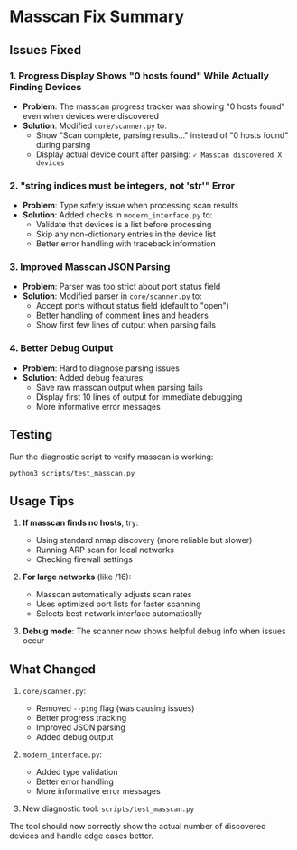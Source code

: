 # Masscan Fix Summary

## Issues Fixed

### 1. **Progress Display Shows "0 hosts found" While Actually Finding Devices**
- **Problem**: The masscan progress tracker was showing "0 hosts found" even when devices were discovered
- **Solution**: Modified `core/scanner.py` to:
  - Show "Scan complete, parsing results..." instead of "0 hosts found" during parsing
  - Display actual device count after parsing: `✓ Masscan discovered X devices`

### 2. **"string indices must be integers, not 'str'" Error**
- **Problem**: Type safety issue when processing scan results
- **Solution**: Added checks in `modern_interface.py` to:
  - Validate that devices is a list before processing
  - Skip any non-dictionary entries in the device list
  - Better error handling with traceback information

### 3. **Improved Masscan JSON Parsing**
- **Problem**: Parser was too strict about port status field
- **Solution**: Modified parser in `core/scanner.py` to:
  - Accept ports without status field (default to "open")
  - Better handling of comment lines and headers
  - Show first few lines of output when parsing fails

### 4. **Better Debug Output**
- **Problem**: Hard to diagnose parsing issues
- **Solution**: Added debug features:
  - Save raw masscan output when parsing fails
  - Display first 10 lines of output for immediate debugging
  - More informative error messages

## Testing

Run the diagnostic script to verify masscan is working:
```bash
python3 scripts/test_masscan.py
```

## Usage Tips

1. **If masscan finds no hosts**, try:
   - Using standard nmap discovery (more reliable but slower)
   - Running ARP scan for local networks
   - Checking firewall settings

2. **For large networks** (like /16):
   - Masscan automatically adjusts scan rates
   - Uses optimized port lists for faster scanning
   - Selects best network interface automatically

3. **Debug mode**: The scanner now shows helpful debug info when issues occur

## What Changed

1. `core/scanner.py`:
   - Removed `--ping` flag (was causing issues)
   - Better progress tracking
   - Improved JSON parsing
   - Added debug output

2. `modern_interface.py`:
   - Added type validation
   - Better error handling
   - More informative error messages

3. New diagnostic tool: `scripts/test_masscan.py`

The tool should now correctly show the actual number of discovered devices and handle edge cases better.